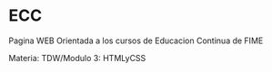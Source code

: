 # ECC 

<p> Pagina WEB Orientada a los cursos de Educacion Continua de FIME</p>
<p>Materia: TDW/Modulo 3: HTMLyCSS</p>